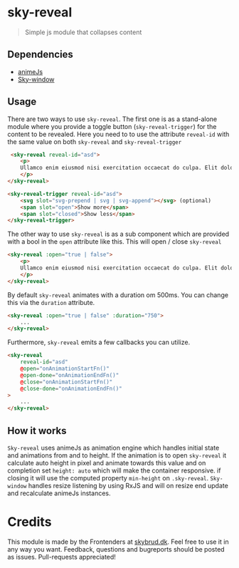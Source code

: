 # sky-reveal
> Simple js module that collapses content

## Dependencies
- [animeJs](https://github.com/juliangarnier/anime)
- [Sky-window](https://github.com/skybrud/sky-window)

## Usage
There are two ways to use `sky-reveal`. The first one is as a stand-alone module where you provide a toggle button (`sky-reveal-trigger`) for the content to be revealed.
Here you need to to use the attribute `reveal-id` with the same value on both `sky-reveal` and `sky-reveal-trigger`
``` html
 <sky-reveal reveal-id="asd">
    <p>
    Ullamco enim eiusmod nisi exercitation occaecat do culpa. Elit dolore nulla aliqua sunt. Ex id eu ea et quis ex pariatur veniam mollit amet laborum. Magna elit aute non est. Ullamco enim eiusmod nisi exercitation occaecat do culpa. Elit dolore nulla aliqua sunt. Ex id eu ea et quis ex pariatur veniam mollit amet laborum. Magna elit aute non est.
    </p>
</sky-reveal>

<sky-reveal-trigger reveal-id="asd">
	<svg slot="svg-prepend | svg | svg-append"></svg> (optional)
    <span slot="open">Show more</span>
    <span slot="closed">Show less</span>
</sky-reveal-trigger>
```

The other way to use `sky-reveal` is as a sub component which are provided with a bool in the `open` attribute like this. This will open / close `sky-reveal`
``` html
<sky-reveal :open="true | false">
    <p>
    Ullamco enim eiusmod nisi exercitation occaecat do culpa. Elit dolore nulla aliqua sunt. Ex id eu ea et quis ex pariatur veniam mollit amet laborum. Magna elit aute non est. Ullamco enim eiusmod nisi exercitation occaecat do culpa. Elit dolore nulla aliqua sunt. Ex id eu ea et quis ex pariatur veniam mollit amet laborum. Magna elit aute non est.
    </p>
</sky-reveal>
```

By default `sky-reveal` animates with a duration om 500ms. You can change this via the `duration` attribute.
``` html
<sky-reveal :open="true | false" :duration="750">
    ...
</sky-reveal>
```

Furthermore, `sky-reveal` emits a few callbacks you can utilize.
``` html
<sky-reveal
    reveal-id="asd"
    @open="onAnimationStartFn()"
    @open-done="onAnimationEndFn()"
    @close="onAnimationStartFn()"
    @close-done="onAnimationEndFn()"
>
    ...
</sky-reveal>
```

## How it works
`Sky-reveal` uses animeJs as animation engine which handles initial state and animations from and to height. If the animation is to open `sky-reveal` it calculate auto height in pixel and animate towards this value and on completion set `height: auto` which will make the container responsive.
if closing it will use the computed property `min-height` on `.sky-reveal`.
`Sky-window` handles resize listening by using RxJS and will on resize end update and recalculate animeJs instances.


# Credits
This module is made by the Frontenders at [skybrud.dk](http://www.skybrud.dk/). Feel free to use it in any way you want. Feedback, questions and bugreports should be posted as issues. Pull-requests appreciated!

